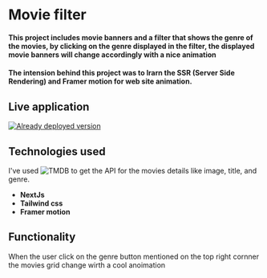 # Movie filter
#### This project includes movie banners and a filter that shows the genre of the movies, by clicking on the genre displayed in the filter, the displayed movie banners will change accordingly with a nice animation

#### The intension behind this project was to lrarn the SSR (Server Side Rendering) and Framer motion for web site animation.

## Live application
[![Already deployed version](https://vercel.com/button)](https://movie-filter-animation-eight.vercel.app/)

## Technologies used

I've used ![TMDB](https://www.themoviedb.org/) to get the API for the movies details like image, title, and genre.    

- **NextJs**
- **Tailwind css**
- **Framer motion**

## Functionality

When the user click on the genre button mentioned on the top right cornner the movies grid change wirth a cool anoimation







